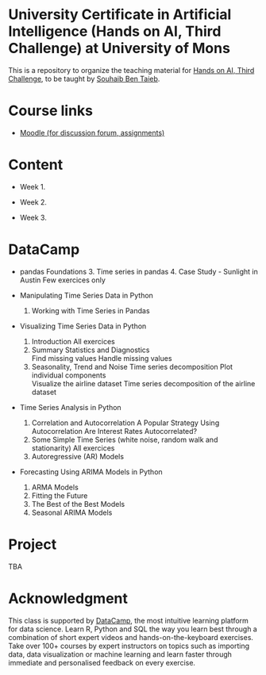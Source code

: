 # University Certificate in Artificial Intelligence (Hands on AI, Third Challenge) at University of Mons 

This is a repository to organize the teaching material for [Hands on AI, Third Challenge](https://web.umons.ac.be/fpms/fr/formations/intelligence-artificielle-hands-on-ai/), to be taught by [Souhaib Ben Taieb](http://www.souhaib-bentaieb.com).

# Course links

- [Moodle (for discussion forum, assignments)](https://moodle.umons.ac.be/course/view.php?id=2666)

# Content

- Week 1. 

- Week 2. 

- Week 3.

# DataCamp

- pandas Foundations
	3. Time series in pandas
	4. Case Study - Sunlight in Austin
		Few exercices only

- Manipulating Time Series Data in Python
	1. Working with Time Series in Pandas

- Visualizing Time Series Data in Python
	1. Introduction 
		All exercices
	2. Summary Statistics and Diagnostics	
		Find missing values
		Handle missing values
	3. Seasonality, Trend and Noise
		Time series decomposition
		Plot individual components	
		Visualize the airline dataset
		Time series decomposition of the airline dataset

- Time Series Analysis in Python
	1. Correlation and Autocorrelation
		A Popular Strategy Using Autocorrelation
		Are Interest Rates Autocorrelated?
	2. Some Simple Time Series (white noise, random walk and stationarity)
		All exercices
	3. Autoregressive (AR) Models


- Forecasting Using ARIMA Models in Python
	1. ARMA Models
	2. Fitting the Future
	3. The Best of the Best Models
	4. Seasonal ARIMA Models

# Project

TBA

# Acknowledgment

This class is supported by [DataCamp](https://www.datacamp.com/), the most intuitive learning platform for data science. Learn R, Python and SQL the way you learn best through a combination of short expert videos and hands-on-the-keyboard exercises. Take over 100+ courses by expert instructors on topics such as importing data, data visualization or machine learning and learn faster through immediate and personalised feedback on every exercise.